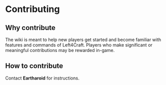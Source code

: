 # Contributing

## Why contribute

The wiki is meant to help new players get started and become familiar with features and commands of Left4Craft. Players who make significant or meaningful contributions may be rewarded in-game.

## How to contribute

Contact **Eartharoid** for instructions.
